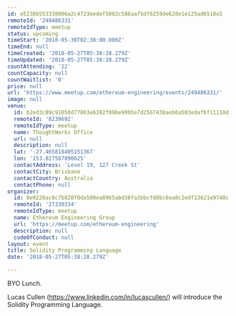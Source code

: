 ```yaml
---
id: e5238b553338006a2c4723eedef5082c586aaf5df6259de628e1e125ad6510a5
remoteId: '249486331'
remoteIdType: meetup
status: upcoming
timeStart: '2018-05-30T02:30:00.000Z'
timeEnd: null
timeCreated: '2018-05-27T05:38:28.279Z'
timeUpdated: '2018-05-27T05:38:28.279Z'
countAttending: '22'
countCapacity: null
countWaitlist: '0'
price: null
url: 'https://www.meetup.com/ethereum-engineering/events/249486331/'
image: null
venue:
  id: b2ed3c89c91050d77803e6382f09be9995e7d2567438aeb6a503edafbf11118d
  remoteId: '8239692'
  remoteIdType: meetup
  name: ThoughtWorks Office
  url: null
  description: null
  lat: '-27.465818405151367'
  lon: '153.027587890625'
  contactAddress: 'Level 19, 127 Creek St'
  contactCity: Brisbane
  contactCountry: Australia
  contactPhone: null
organizer:
  id: 0e9228ac8c7b820f0da500ea8965abd38fa3bbcfd8bc6ea8c2edf13621e9740c
  remoteId: '27330334'
  remoteIdType: meetup
  name: Ethereum Engineering Group
  url: 'https://meetup.com/ethereum-engineering'
  description: null
  codeOfConduct: null
layout: event
title: Solidity Programming Language
date: '2018-05-27T05:38:28.279Z'

---
```

<p>BYO Lunch.</p> <p>Lucas Cullen (<a href="https://www.linkedin.com/in/lucascullen/" class="linkified">https://www.linkedin.com/in/lucascullen/</a>) will introduce the Solidity Programming Language.</p>
